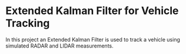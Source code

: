 # Extended Kalman Filter for Vehicle Tracking

In this project an Extended Kalman Filter is used to track a vehicle using simulated RADAR and LIDAR measurements. 

